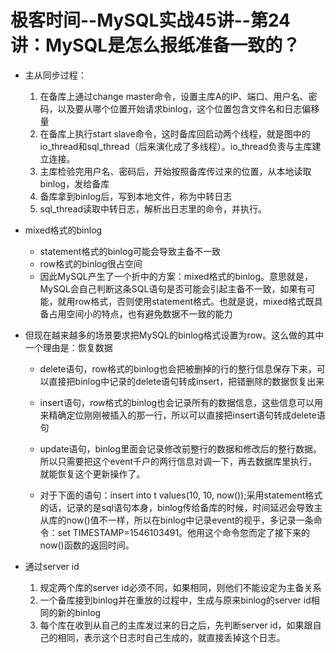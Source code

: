 # 极客时间--MySQL实战45讲--第24讲：MySQL是怎么报纸准备一致的？

* 主从同步过程：
    1. 在备库上通过change master命令，设置主库A的IP、端口、用户名、密码，以及要从哪个位置开始请求binlog，这个位置包含文件名和日志偏移量
    2. 在备库上执行start slave命令，这时备库回启动两个线程，就是图中的io_thread和sql_thread（后来演化成了多线程）。io_thread负责与主库建立连接。
    3. 主库检验完用户名、密码后，开始按照备库传过来的位置，从本地读取binlog，发给备库
    4. 备库拿到binlog后，写到本地文件，称为中转日志
    5. sql_thread读取中转日志，解析出日志里的命令，并执行。
* mixed格式的binlog
    - statement格式的binlog可能会导致主备不一致
    - row格式的binlog很占空间
    - 因此MySQL产生了一个折中的方案：mixed格式的binlog。意思就是，MySQL会自己判断这条SQL语句是否可能会引起主备不一致，如果有可能，就用row格式，否则使用statement格式。也就是说，mixed格式既具备占用空间小的特点，也有避免数据不一致的能力

* 但现在越来越多的场景要求把MySQL的binlog格式设置为row。这么做的其中一个理由是：恢复数据
    - delete语句，row格式的binlog也会把被删掉的行的整行信息保存下来，可以直接把binlog中记录的delete语句转成insert，把错删除的数据恢复出来
    - insert语句，row格式的binlog也会记录所有的数据信息，这些信息可以用来精确定位刚刚被插入的那一行，所以可以直接把insert语句转成delete语句
    - update语句，binlog里面会记录修改前整行的数据和修改后的整行数据。所以只需要把这个event千户的两行信息对调一下，再去数据库里执行，就能恢复这个更新操作了。

    - 对于下面的语句：insert into t values(10, 10, now());采用statement格式的话，记录的是sql语句本身，binlog传给备库的时候，时间延迟会导致主从库的now()值不一样，所以在binlog中记录event的视乎，多记录一条命令：set TIMESTAMP=1546103491。他用这个命令忽而定了接下来的now()函数的返回时间。
* 通过server id
    1. 规定两个库的server id必须不同，如果相同，则他们不能设定为主备关系
    2. 一个备库接到binlog并在重放的过程中，生成与原来binlog的server id相同的新的binlog
    3. 每个库在收到从自己的主库发过来的日之后，先判断server id，如果跟自己的相同，表示这个日志时自己生成的，就直接丢掉这个日志。
